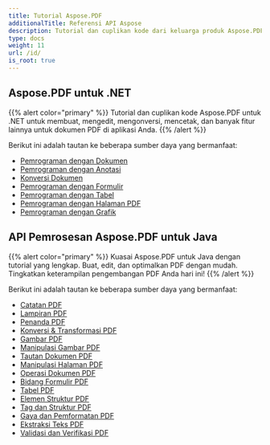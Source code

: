 ```yaml
---
title: Tutorial Aspose.PDF
additionalTitle: Referensi API Aspose
description: Tutorial dan cuplikan kode dari keluarga produk Aspose.PDF. Termasuk tutorial dasar dan lanjutan tentang penggunaan Aspose.PDF.
type: docs
weight: 11
url: /id/
is_root: true
---
```


## Aspose.PDF untuk .NET
{{% alert color="primary" %}}
Tutorial dan cuplikan kode Aspose.PDF untuk .NET untuk membuat, mengedit, mengonversi, mencetak, dan banyak fitur lainnya untuk dokumen PDF di aplikasi Anda. 
{{% /alert %}}

Berikut ini adalah tautan ke beberapa sumber daya yang bermanfaat:
- [Pemrograman dengan Dokumen](./net/programming-with-document/)
- [Pemrograman dengan Anotasi](./net/annotations/)  
- [Konversi Dokumen](./net/document-conversion/)
- [Pemrograman dengan Formulir](./net/programming-with-forms/)
- [Pemrograman dengan Tabel](./net/programming-with-tables/) 
- [Pemrograman dengan Halaman PDF](./net/programming-with-pdf-pages/)
- [Pemrograman dengan Grafik](./net/programming-with-graphs/)
 
## API Pemrosesan Aspose.PDF untuk Java
{{% alert color="primary" %}}
Kuasai Aspose.PDF untuk Java dengan tutorial yang lengkap. Buat, edit, dan optimalkan PDF dengan mudah. Tingkatkan keterampilan pengembangan PDF Anda hari ini!
{{% /alert %}}

Berikut ini adalah tautan ke beberapa sumber daya yang bermanfaat:
- [Catatan PDF](./java/pdf-annotations/)
- [Lampiran PDF](./java/pdf-attachments/)
- [Penanda PDF](./java/pdf-bookmarks/)
- [Konversi & Transformasi PDF](./java/pdf-conversion-transformation/)
- [Gambar PDF](./java/pdf-images/)
- [Manipulasi Gambar PDF](./java/pdf-image-manipulation/)
- [Tautan Dokumen PDF](./java/pdf-document-links/)
- [Manipulasi Halaman PDF](./java/pdf-page-manipulation/)
- [Operasi Dokumen PDF](./java/pdf-document-operations/)
- [Bidang Formulir PDF](./java/pdf-form-fields/)
- [Tabel PDF](./java/pdf-tables/)
- [Elemen Struktur PDF](./java/pdf-structure-elements/)
- [Tag dan Struktur PDF](./java/pdf-tags-and-structure/)
- [Gaya dan Pemformatan PDF](./java/pdf-styles-and-formatting/)
- [Ekstraksi Teks PDF](./java/pdf-text-extraction/)
- [Validasi dan Verifikasi PDF](./java/pdf-validation-and-verification/)

